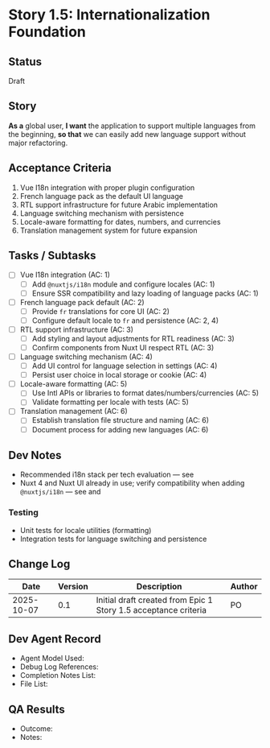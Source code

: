 # Story 1.5: Internationalization Foundation

## Status

Draft

## Story

**As a** global user,
**I want** the application to support multiple languages from the beginning,
**so that** we can easily add new language support without major refactoring.

## Acceptance Criteria

1. Vue I18n integration with proper plugin configuration
2. French language pack as the default UI language
3. RTL support infrastructure for future Arabic implementation
4. Language switching mechanism with persistence
5. Locale-aware formatting for dates, numbers, and currencies
6. Translation management system for future expansion

## Tasks / Subtasks

- [ ] Vue I18n integration (AC: 1)
  - [ ] Add `@nuxtjs/i18n` module and configure locales (AC: 1)
  - [ ] Ensure SSR compatibility and lazy loading of language packs (AC: 1)

- [ ] French language pack default (AC: 2)
  - [ ] Provide `fr` translations for core UI (AC: 2)
  - [ ] Configure default locale to `fr` and persistence (AC: 2, 4)

- [ ] RTL support infrastructure (AC: 3)
  - [ ] Add styling and layout adjustments for RTL readiness (AC: 3)
  - [ ] Confirm components from Nuxt UI respect RTL (AC: 3)

- [ ] Language switching mechanism (AC: 4)
  - [ ] Add UI control for language selection in settings (AC: 4)
  - [ ] Persist user choice in local storage or cookie (AC: 4)

- [ ] Locale-aware formatting (AC: 5)
  - [ ] Use Intl APIs or libraries to format dates/numbers/currencies (AC: 5)
  - [ ] Validate formatting per locale with tests (AC: 5)

- [ ] Translation management (AC: 6)
  - [ ] Establish translation file structure and naming (AC: 6)
  - [ ] Document process for adding new languages (AC: 6)

## Dev Notes

- Recommended i18n stack per tech evaluation — see <mcfile name="technology-stack-evaluation.md" path="/Users/adil/Dev/01-Projects/02-kine/web-app/docs/architecture/technology-stack-evaluation.md"></mcfile>
- Nuxt 4 and Nuxt UI already in use; verify compatibility when adding `@nuxtjs/i18n` — see <mcfile name="package.json" path="/Users/adil/Dev/01-Projects/02-kine/web-app/package.json"></mcfile> and <mcfile name="nuxt.config.ts" path="/Users/adil/Dev/01-Projects/02-kine/web-app/nuxt.config.ts"></mcfile>

### Testing

- Unit tests for locale utilities (formatting)
- Integration tests for language switching and persistence

## Change Log

| Date       | Version | Description                                                     | Author |
| ---------- | ------- | --------------------------------------------------------------- | ------ |
| 2025-10-07 | 0.1     | Initial draft created from Epic 1 Story 1.5 acceptance criteria | PO     |

## Dev Agent Record

- Agent Model Used:
- Debug Log References:
- Completion Notes List:
- File List:

## QA Results

- Outcome:
- Notes:
